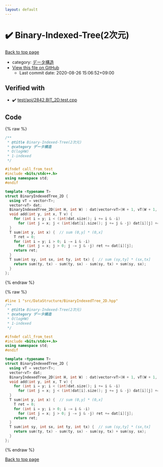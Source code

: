 ```yaml
---
layout: default
---
```


<!-- mathjax config similar to math.stackexchange -->
<script type="text/javascript" async
  src="https://cdnjs.cloudflare.com/ajax/libs/mathjax/2.7.5/MathJax.js?config=TeX-MML-AM_CHTML">
</script>
<script type="text/x-mathjax-config">
  MathJax.Hub.Config({
    TeX: { equationNumbers: { autoNumber: "AMS" }},
    tex2jax: {
      inlineMath: [ ['$','$'] ],
      processEscapes: true
    },
    "HTML-CSS": { matchFontHeight: false },
    displayAlign: "left",
    displayIndent: "2em"
  });
</script>

<script type="text/javascript" src="https://cdnjs.cloudflare.com/ajax/libs/jquery/3.4.1/jquery.min.js"></script>
<script src="https://cdn.jsdelivr.net/npm/jquery-balloon-js@1.1.2/jquery.balloon.min.js" integrity="sha256-ZEYs9VrgAeNuPvs15E39OsyOJaIkXEEt10fzxJ20+2I=" crossorigin="anonymous"></script>
<script type="text/javascript" src="../../../assets/js/copy-button.js"></script>
<link rel="stylesheet" href="../../../assets/css/copy-button.css" />


# :heavy_check_mark: Binary-Indexed-Tree(2次元)

<a href="../../../index.html">Back to top page</a>

* category: <a href="../../../index.html#c1c7278649b583761cecd13e0628181d">データ構造</a>
* <a href="{{ site.github.repository_url }}/blob/master/src/DataStructure/BinaryIndexedTree_2D.hpp">View this file on GitHub</a>
    - Last commit date: 2020-08-26 15:06:52+09:00




## Verified with

* :heavy_check_mark: <a href="../../../verify/test/aoj/2842.BIT_2D.test.cpp.html">test/aoj/2842.BIT_2D.test.cpp</a>


## Code

<a id="unbundled"></a>
{% raw %}
```cpp
/**
 * @title Binary-Indexed-Tree(2次元)
 * @category データ構造
 * O(logHW)
 * 1-indexed
 */

#ifndef call_from_test
#include <bits/stdc++.h>
using namespace std;
#endif

template <typename T>
struct BinaryIndexedTree_2D {
  using vT = vector<T>;
  vector<vT> dat;
  BinaryIndexedTree_2D(int H, int W) : dat(vector<vT>(H + 1, vT(W + 1, 0))) {}
  void add(int y, int x, T v) {
    for (int i = y; i < (int)dat.size(); i += i & -i)
      for (int j = x; j < (int)dat[i].size(); j += j & -j) dat[i][j] += v;
  }
  T sum(int y, int x) {  // sum (0,y] * (0,x]
    T ret = 0;
    for (int i = y; i > 0; i -= i & -i)
      for (int j = x; j > 0; j -= j & -j) ret += dat[i][j];
    return ret;
  }
  T sum(int sy, int sx, int ty, int tx) {  // sum (sy,ty] * (sx,tx]
    return sum(ty, tx) - sum(ty, sx) - sum(sy, tx) + sum(sy, sx);
  }
};
```
{% endraw %}

<a id="bundled"></a>
{% raw %}
```cpp
#line 1 "src/DataStructure/BinaryIndexedTree_2D.hpp"
/**
 * @title Binary-Indexed-Tree(2次元)
 * @category データ構造
 * O(logHW)
 * 1-indexed
 */

#ifndef call_from_test
#include <bits/stdc++.h>
using namespace std;
#endif

template <typename T>
struct BinaryIndexedTree_2D {
  using vT = vector<T>;
  vector<vT> dat;
  BinaryIndexedTree_2D(int H, int W) : dat(vector<vT>(H + 1, vT(W + 1, 0))) {}
  void add(int y, int x, T v) {
    for (int i = y; i < (int)dat.size(); i += i & -i)
      for (int j = x; j < (int)dat[i].size(); j += j & -j) dat[i][j] += v;
  }
  T sum(int y, int x) {  // sum (0,y] * (0,x]
    T ret = 0;
    for (int i = y; i > 0; i -= i & -i)
      for (int j = x; j > 0; j -= j & -j) ret += dat[i][j];
    return ret;
  }
  T sum(int sy, int sx, int ty, int tx) {  // sum (sy,ty] * (sx,tx]
    return sum(ty, tx) - sum(ty, sx) - sum(sy, tx) + sum(sy, sx);
  }
};

```
{% endraw %}

<a href="../../../index.html">Back to top page</a>

